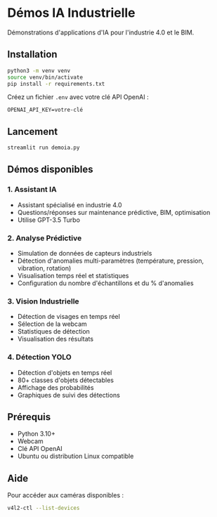 # Démos IA Industrielle

Démonstrations d'applications d'IA pour l'industrie 4.0 et le BIM.

## Installation

```bash
python3 -m venv venv
source venv/bin/activate
pip install -r requirements.txt
```

Créez un fichier `.env` avec votre clé API OpenAI :
```
OPENAI_API_KEY=votre-clé
```

## Lancement

```bash
streamlit run demoia.py
```

## Démos disponibles

### 1. Assistant IA
- Assistant spécialisé en industrie 4.0
- Questions/réponses sur maintenance prédictive, BIM, optimisation
- Utilise GPT-3.5 Turbo

### 2. Analyse Prédictive
- Simulation de données de capteurs industriels
- Détection d'anomalies multi-paramètres (température, pression, vibration, rotation)
- Visualisation temps réel et statistiques
- Configuration du nombre d'échantillons et du % d'anomalies

### 3. Vision Industrielle
- Détection de visages en temps réel
- Sélection de la webcam
- Statistiques de détection
- Visualisation des résultats

### 4. Détection YOLO
- Détection d'objets en temps réel
- 80+ classes d'objets détectables
- Affichage des probabilités
- Graphiques de suivi des détections

## Prérequis

- Python 3.10+
- Webcam
- Clé API OpenAI
- Ubuntu ou distribution Linux compatible

## Aide

Pour accéder aux caméras disponibles :
```bash
v4l2-ctl --list-devices
```
